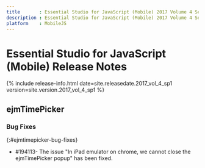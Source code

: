 ```yaml
---
title       : Essential Studio for JavaScript (Mobile) 2017 Volume 4 Service Pack 1 Release Notes
description : Essential Studio for JavaScript (Mobile) 2017 Volume 4 Service Pack 1 Release Notes
platform    : MobileJS
---
```


# Essential Studio for JavaScript (Mobile) Release Notes

{% include release-info.html date=site.releasedate.2017_vol_4_sp1 version=site.version.2017_vol_4_sp1 %} 






## ejmTimePicker

### Bug Fixes	
{:#ejmtimepicker-bug-fixes}

* \#194113- The issue "In iPad emulator on chrome, we cannot close the ejmTimePicker popup" has been fixed. 
